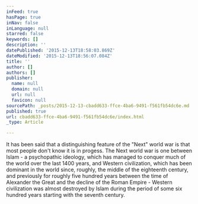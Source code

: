 ```yaml
---
inFeed: true
hasPage: true
inNav: false
inLanguage: null
starred: false
keywords: []
description: ''
datePublished: '2015-12-13T18:58:03.869Z'
dateModified: '2015-12-13T18:56:07.084Z'
title: ''
author: []
authors: []
publisher:
  name: null
  domain: null
  url: null
  favicon: null
sourcePath: _posts/2015-12-13-cbadd633-ffce-4ba6-9491-f561fb54dc6e.md
published: true
url: cbadd633-ffce-4ba6-9491-f561fb54dc6e/index.html
_type: Article

---
```

It has been said that a distinguishing feature of the "Next" world war is that most people don't know it is in progess. The Next world war is one between Islam - a psychopathic ideology, which has managed to conquer much of the world over the last 1400 years, and Western civilization, which has been dominant in the world since, roughly, the middle of the eighteenth century, and previously for roughly five hundred years between the time of Alexander the Great and the decline of the Roman Empire - Western civilization was almost destroyed by Islam during the period of some six hundred years starting with the seventh century.